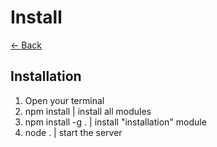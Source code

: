 # Install
[<- Back](./)

## Installation
1. Open your terminal
2. npm install    |   install all modules
3. npm install -g .    |    install "installation" module
4. node .   |   start the server